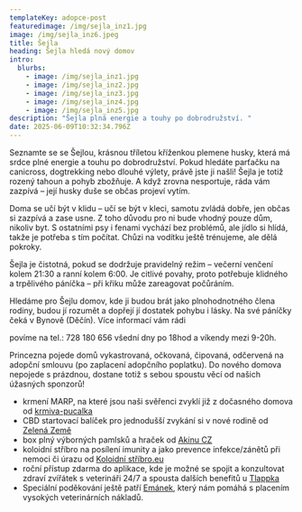 ```yaml
---
templateKey: adopce-post
featuredimage: /img/sejla_inz1.jpg
image: /img/sejla_inz6.jpeg
title: Šejla
heading: Šejla hledá nový domov
intro:
  blurbs:
    - image: /img/sejla_inz1.jpg
    - image: /img/sejla_inz2.jpg
    - image: /img/sejla_inz3.jpg
    - image: /img/sejla_inz4.jpg
    - image: /img/sejla_inz5.jpg
description: "Šejla plná energie a touhy po dobrodružství. "
date: 2025-06-09T10:32:34.796Z
---
```

Seznamte se se Šejlou, krásnou tříletou kříženkou plemene husky, která má srdce plné energie a touhu po dobrodružství. Pokud hledáte parťačku na canicross, dogtrekking nebo dlouhé výlety, právě jste ji našli! Šejla je totiž rozený tahoun a pohyb zbožňuje. A když zrovna nesportuje, ráda vám zazpívá – její husky duše se občas projeví vytím.

Doma se učí být v klidu – učí se být v kleci, samotu zvládá dobře, jen občas si zazpívá a zase usne. Z toho důvodu pro ni bude vhodný pouze dům, nikoliv byt. S ostatními psy i fenami vychází bez problémů, ale jídlo si hlídá, takže je potřeba s tím počítat. Chůzi na vodítku ještě trénujeme, ale dělá pokroky.

Šejla je čistotná, pokud se dodržuje pravidelný režim – večerní venčení kolem 21:30 a ranní kolem 6:00. Je citlivé povahy, proto potřebuje klidného a trpělivého páníčka – při křiku může zareagovat počůráním.

Hledáme pro Šejlu domov, kde ji budou brát jako plnohodnotného člena rodiny, budou jí rozumět a dopřejí jí dostatek pohybu i lásky. Na své páníčky čeká v Bynově (Děčín). Více informací vám rádi

povíme na tel.: 728 180 656 všední dny po 18hod a víkendy mezi 9-20h.

Princezna pojede domů vykastrovaná, očkovaná, čipovaná, odčervená na adopční smlouvu (po zaplacení adopčního poplatku). Do nového domova nepojede s prázdnou, dostane totiž s sebou spoustu věcí od našich úžasných sponzorů!

* krmení MARP, na které jsou naši svěřenci zvyklí již z dočasného domova od [krmiva-pucalka](https://www.krmiva-pucalka.cz/)
* CBD startovací balíček pro jednodušší zvykání si v nové rodině od [Zelená Země](https://www.zelenazeme.cz/)
* box plný výborných pamlsků a hraček od [Akinu CZ](https://www.akinu.cz/)
* koloidní stříbro na posílení imunity a jako prevence infekce/zánětů při nemoci či úrazu od [Koloidní stříbro.eu](https://koloidnistribro.eu/)
* roční přístup zdarma do aplikace, kde je možné se spojit a konzultovat zdraví zvířátek s veterináři 24/7 a spousta dalších benefitů u [Tlappka](https://www.tlappka.cz/)
* Speciální poděkování ještě patří [Emánek](https://www.emanek.cz/), který nám pomáhá s placením vysokých veterinárních nákladů.